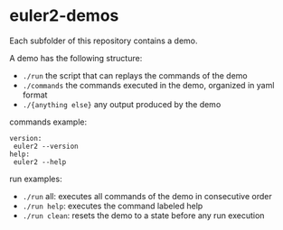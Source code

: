 # euler2-demos

Each subfolder of this repository contains a demo. 

A demo has the following structure:
* `./run` the script that can replays the commands of the demo
* `./commands` the commands executed in the demo, organized in yaml format
* `./{anything else}` any output produced by the demo

commands example:

```
version:
 euler2 --version
help:
 euler2 --help
```
 
run examples:

* `./run` all: executes all commands of the demo in consecutive order
* `./run help`: executes the command labeled help
* `./run clean`: resets the demo to a state before any run execution


